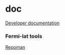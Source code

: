 # doc
[Developer documentation](https://fermi-lat.github.io/doc/)

### Fermi-lat tools
[Repoman](https://fermi-lat.github.io/repoman/)
